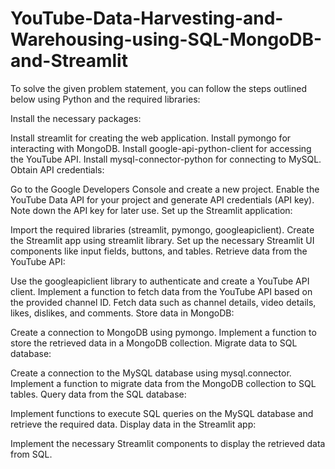 # YouTube-Data-Harvesting-and-Warehousing-using-SQL-MongoDB-and-Streamlit

To solve the given problem statement, you can follow the steps outlined below using Python and the required libraries:

Install the necessary packages:

Install streamlit for creating the web application.
Install pymongo for interacting with MongoDB.
Install google-api-python-client for accessing the YouTube API.
Install mysql-connector-python for connecting to MySQL.
Obtain API credentials:

Go to the Google Developers Console and create a new project.
Enable the YouTube Data API for your project and generate API credentials (API key).
Note down the API key for later use.
Set up the Streamlit application:

Import the required libraries (streamlit, pymongo, googleapiclient).
Create the Streamlit app using streamlit library.
Set up the necessary Streamlit UI components like input fields, buttons, and tables.
Retrieve data from the YouTube API:

Use the googleapiclient library to authenticate and create a YouTube API client.
Implement a function to fetch data from the YouTube API based on the provided channel ID.
Fetch data such as channel details, video details, likes, dislikes, and comments.
Store data in MongoDB:

Create a connection to MongoDB using pymongo.
Implement a function to store the retrieved data in a MongoDB collection.
Migrate data to SQL database:

Create a connection to the MySQL database using mysql.connector.
Implement a function to migrate data from the MongoDB collection to SQL tables.
Query data from the SQL database:

Implement functions to execute SQL queries on the MySQL database and retrieve the required data.
Display data in the Streamlit app:

Implement the necessary Streamlit components to display the retrieved data from SQL.

